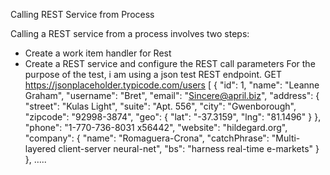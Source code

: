 Calling REST Service from Process
 
 Calling a REST service from a process involves two steps:
   - Create a work item handler for Rest
   - Create  a REST service and configure the REST call parameters
 For the purpose of the test, i am using a json test REST endpoint.
  GET https://jsonplaceholder.typicode.com/users
  [
    {
      "id": 1,
      "name": "Leanne Graham",
      "username": "Bret",
      "email": "Sincere@april.biz",
      "address": {
        "street": "Kulas Light",
        "suite": "Apt. 556",
        "city": "Gwenborough",
        "zipcode": "92998-3874",
        "geo": {
          "lat": "-37.3159",
          "lng": "81.1496"
        }
      },
      "phone": "1-770-736-8031 x56442",
      "website": "hildegard.org",
      "company": {
        "name": "Romaguera-Crona",
        "catchPhrase": "Multi-layered client-server neural-net",
        "bs": "harness real-time e-markets"
      } 
    },
  …..
 

